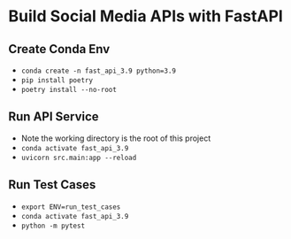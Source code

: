 # Build Social Media APIs with FastAPI

## Create Conda Env
- `conda create -n fast_api_3.9 python=3.9`
- `pip install poetry`
- `poetry install --no-root`

## Run API Service
- Note the working directory is the root of this project
- `conda activate fast_api_3.9`
- `uvicorn src.main:app --reload`

## Run Test Cases
- `export ENV=run_test_cases`
- `conda activate fast_api_3.9`
- `python -m pytest`